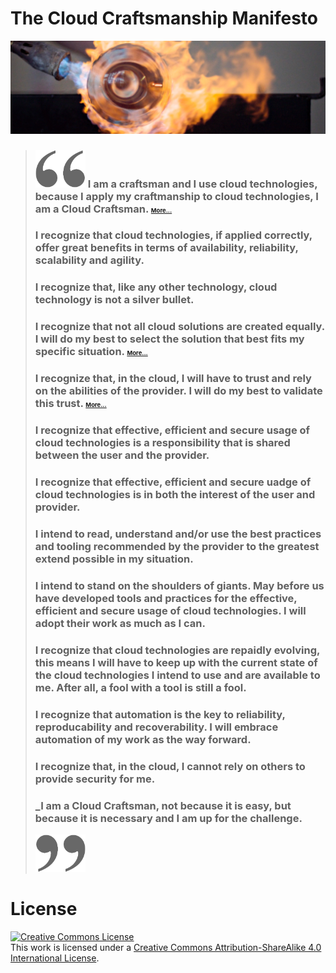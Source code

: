 # The Cloud Craftsmanship Manifesto
[![flamer a CC NC SA image by Ola Erik Blæsterdalen](images/flamer.png)](https://www.flickr.com/photos/83029840@N00/2333867300/)

> ### <img src="images/openquote.png" width="80" height="60"/> I am a craftsman and I use cloud technologies, because I apply my craftmanship to cloud technologies, I am a Cloud Craftsman. <small><small><small>[More...](explained/craftsman.md)</small></small></small>
>
> ### I recognize that cloud technologies, if applied correctly, offer great benefits in terms of availability, reliability, scalability and agility.
>
> ### I recognize that, like any other technology, cloud technology is not a silver bullet.
>
> ### I recognize that not all cloud solutions are created equally. I will do my best to select the solution that best fits my specific situation. <small><small><small>[More...](explained/selection.md)</small></small></small>
> 
> ### I recognize that, in the cloud, I will have to trust and rely on the abilities of the provider. I will do my best to validate this trust. <small><small><small>[More...](explained/trust.md)</small></small></small>
>
> ### I recognize that effective, efficient and secure usage of cloud technologies is a responsibility that is shared between the user and the provider.
>
> ### I recognize that effective, efficient and secure uadge of cloud technologies is in both the interest of the user and provider.
>
> ### I intend to read, understand and/or use the best practices and tooling recommended by the provider to the greatest extend possible in my situation.
>
> ### I intend to stand on the shoulders of giants. May before us have developed tools and practices for the effective, efficient and secure usage of cloud technologies. I will adopt their work as much as I can.
>
> ### I recognize that cloud technologies are repaidly evolving, this means I will have to keep up with the current state of the cloud technologies I intend to use and are available to me. After all, a fool with a tool is still a fool.
>
> ### I recognize that automation is the key to reliability, reproducability and recoverability. I will embrace automation of my work as the way forward.
>
> ### I recognize that, in the cloud, I cannot rely on others to provide security for me.
> 
> ### _I am a Cloud Craftsman, not because it is easy, but because it is necessary and I am up for the challenge.
> <img src="images/closequote.png" width="80" height="60"/>

# License
<a rel="license" href="http://creativecommons.org/licenses/by-sa/4.0/"><img alt="Creative Commons License" style="border-width:0" src="https://i.creativecommons.org/l/by-sa/4.0/88x31.png" /></a><br />This work is licensed under a <a rel="license" href="http://creativecommons.org/licenses/by-sa/4.0/">Creative Commons Attribution-ShareAlike 4.0 International License</a>.
